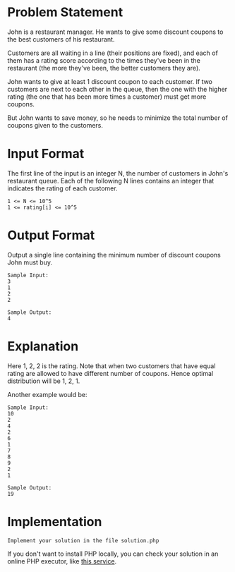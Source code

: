 Problem Statement
=================

John is a restaurant manager.
He wants to give some discount coupons to the best customers of his restaurant.  

Customers are all waiting in a line (their positions are fixed), and each of them has a rating score according to the times they've been in the restaurant (the more they've been, the better customers they are).

John wants to give at least 1 discount coupon to each customer. If two customers are next to each other in the queue, then the one with the higher rating (the one that has been more times a customer) must get more coupons.

But John wants to save money, so he needs to minimize the total number of coupons given to the customers.

Input Format
============

The first line of the input is an integer N, the number of customers in John's restaurant queue. Each of the following N lines contains an integer that indicates the rating of each customer.

    1 <= N <= 10^5
    1 <= rating[i] <= 10^5 

Output Format
=============

Output a single line containing the minimum number of discount coupons John must buy.

    Sample Input:
    3  
    1  
    2  
    2

    Sample Output:
    4

Explanation
===========

Here 1, 2, 2 is the rating. Note that when two customers that have equal rating are allowed to have different number of coupons. Hence optimal distribution will be 1, 2, 1.

Another example would be:

    Sample Input:
    10
    2
    4
    2
    6
    1
    7
    8
    9
    2
    1

    Sample Output:
    19

Implementation
=============
    
    Implement your solution in the file solution.php

If you don't want to install PHP locally, you can check your solution in an online PHP executor, like [this service](http://sandbox.onlinephpfunctions.com/).